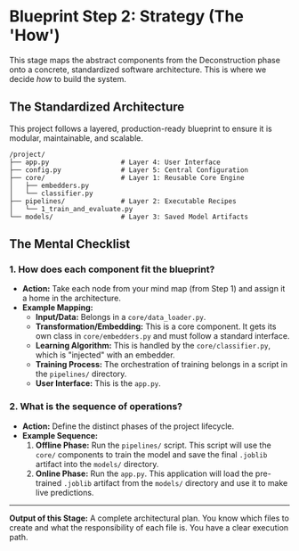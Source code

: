 # Blueprint Step 2: Strategy (The 'How')

This stage maps the abstract components from the Deconstruction phase onto a concrete, standardized software architecture. This is where we decide *how* to build the system.

## The Standardized Architecture

This project follows a layered, production-ready blueprint to ensure it is modular, maintainable, and scalable.

```
/project/
├── app.py                  # Layer 4: User Interface
├── config.py               # Layer 5: Central Configuration
├── core/                   # Layer 1: Reusable Core Engine
│   ├── embedders.py
│   └── classifier.py
├── pipelines/              # Layer 2: Executable Recipes
│   └── 1_train_and_evaluate.py
└── models/                 # Layer 3: Saved Model Artifacts
```

## The Mental Checklist

### 1. How does each component fit the blueprint?
- **Action:** Take each node from your mind map (from Step 1) and assign it a home in the architecture.
- **Example Mapping:**
    - **Input/Data:** Belongs in a `core/data_loader.py`.
    - **Transformation/Embedding:** This is a core component. It gets its own class in `core/embedders.py` and must follow a standard interface.
    - **Learning Algorithm:** This is handled by the `core/classifier.py`, which is "injected" with an embedder.
    - **Training Process:** The orchestration of training belongs in a script in the `pipelines/` directory.
    - **User Interface:** This is the `app.py`.

### 2. What is the sequence of operations?
- **Action:** Define the distinct phases of the project lifecycle.
- **Example Sequence:**
    1.  **Offline Phase:** Run the `pipelines/` script. This script will use the `core/` components to train the model and save the final `.joblib` artifact into the `models/` directory.
    2.  **Online Phase:** Run the `app.py`. This application will load the pre-trained `.joblib` artifact from the `models/` directory and use it to make live predictions.

---
**Output of this Stage:** A complete architectural plan. You know which files to create and what the responsibility of each file is. You have a clear execution path. 